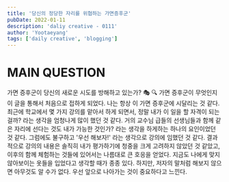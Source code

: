 ```yaml
---
title: '당신의 정당한 자리를 위협하는 가면증후군'
pubDate: 2022-01-11
description: 'daliy creative - 0111'
author: 'Yootaeyang'
tags: ['daily creative', 'blogging']
---
```


# MAIN QUESTION

가면 증후군이 당신의 새로운 시도를 방해하고 있는가? 🎭
🔍 가면 증후군이 무엇인지 이 글을 통해서 처음으로 접하게 되었다. 나는 항상 이 가면 증후군에 시달리는 것 같다. 최근에 학교에서 몇 가지 강의를 맡아서 하게 되면서, 정말 내가 이 일을 할 자격이 되는걸까? 라는 생각을 엄청나게 많이 했던 것 같다. 거의 교수님 급들의 선생님들과 함께 같은 자리에 선다는 것도 내가 가능한 것인가? 라는 생각을 하게하는 하나의 요인이었던 것 같다. 그럼에도 불구하고 '우선 해보자!' 라는 생각으로 강의에 임했던 것 같다. 결과적으로 강의의 내용은 솔직히 내가 평가하기에 청중을 크게 고려하지 않았던 것 같았고, 이후의 함께 체험하는 것들에 있어서는 나름대로 큰 호응을 얻었다. 지금도 나에게 맞지 않아보이는 옷들을 입었다고 생각할 때가 종종 있다. 하지만, 저자의 말처럼 해보지 않으면 아무것도 알 수가 없다. 우선 앞으로 나아가는 것이 중요하다고 느낀다.
